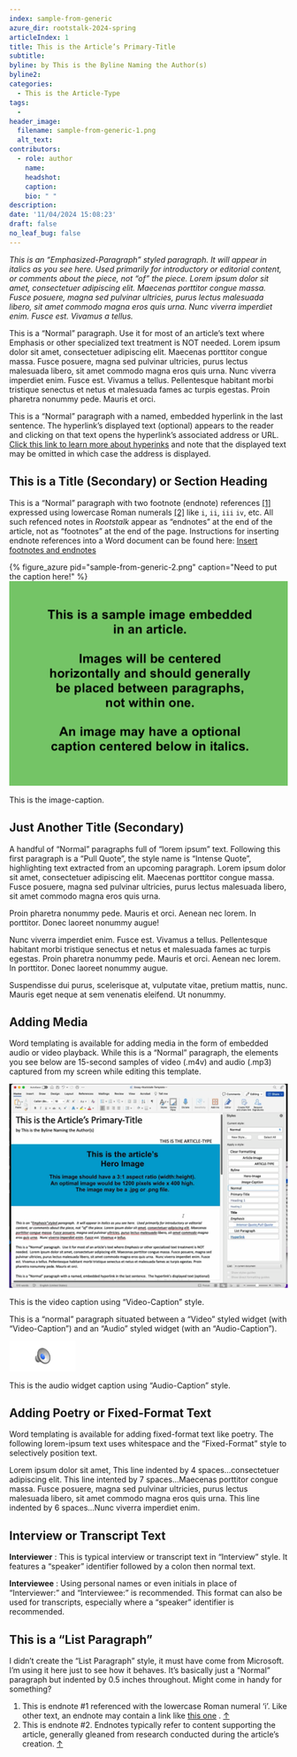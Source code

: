 ```yaml
---
index: sample-from-generic
azure_dir: rootstalk-2024-spring
articleIndex: 1
title: This is the Article’s Primary-Title
subtitle: 
byline: by This is the Byline Naming the Author(s)
byline2: 
categories: 
  - This is the Article-Type
tags: 
  - 
header_image: 
  filename: sample-from-generic-1.png
  alt_text: 
contributors: 
  - role: author 
    name: 
    headshot: 
    caption: 
    bio: " "
description: 
date: '11/04/2024 15:08:23'
draft: false 
no_leaf_bug: false
---
```


_This is an “Emphasized-Paragraph” styled paragraph. It will appear in italics as you see here. Used primarily for introductory or editorial content, or comments about the piece, not “of” the piece. Lorem ipsum dolor sit amet, consectetuer adipiscing elit. Maecenas porttitor congue massa. Fusce posuere, magna sed pulvinar ultricies, purus lectus malesuada libero, sit amet commodo magna eros quis urna. Nunc viverra imperdiet enim. Fusce est. Vivamus a tellus._

 This is a “Normal” paragraph. Use it for most of an article’s text where Emphasis or other specialized text treatment is NOT needed. Lorem ipsum dolor sit amet, consectetuer adipiscing elit. Maecenas porttitor congue massa. Fusce posuere, magna sed pulvinar ultricies, purus lectus malesuada libero, sit amet commodo magna eros quis urna. Nunc viverra imperdiet enim. Fusce est. Vivamus a tellus. Pellentesque habitant morbi tristique senectus et netus et malesuada fames ac turpis egestas. Proin pharetra nonummy pede. Mauris et orci.




 This is a “Normal” paragraph with a named, embedded hyperlink in the last sentence. The hyperlink’s displayed text (optional) appears to the reader and clicking on that text opens the hyperlink’s associated address or URL.
 [Click this link to learn more about hyperinks](https://support.microsoft.com/en-us/office/embed-or-link-to-a-file-in-word-8d1a0ffd-956d-4368-887c-b374237b8d3a) 
 and note that the displayed text may be omitted in which case the address is displayed.



## This is a Title (Secondary) or Section Heading

 This is a “Normal” paragraph with two footnote (endnote) references
 [[1]](#endnote-2)
 expressed using lowercase Roman numerals
 [[2]](#endnote-3)
 like `i`, `ii`, `iii` `iv`, etc. All such refenced notes in
 *Rootstalk* 
 appear as “endnotes” at the end of the article, not as “footnotes” at the end of the page. Instructions for inserting endnote references into a Word document can be found here:
 [Insert footnotes and endnotes](https://support.microsoft.com/en-us/office/insert-footnotes-and-endnotes-61f3fb1a-4717-414c-9a8f-015a5f3ff4cb) 



{% figure_azure pid="sample-from-generic-2.png" caption="Need to put the caption here!" %}
![](2.png)

 This is the image-caption.

## Just Another Title (Secondary)

 A handful of “Normal” paragraphs full of “lorem ipsum” text. Following this first paragraph is a “Pull Quote”, the style name is “Intense Quote”, highlighting text extracted from an upcoming paragraph. Lorem ipsum dolor sit amet, consectetuer adipiscing elit. Maecenas porttitor congue massa. Fusce posuere, magna sed pulvinar ultricies, purus lectus malesuada libero, sit amet commodo magna eros quis urna.




 Proin pharetra nonummy pede. Mauris et orci. Aenean nec lorem. In porttitor. Donec laoreet nonummy augue!




 Nunc viverra imperdiet enim. Fusce est. Vivamus a tellus. Pellentesque habitant morbi tristique senectus et netus et malesuada fames ac turpis egestas. Proin pharetra nonummy pede. Mauris et orci. Aenean nec lorem. In porttitor. Donec laoreet nonummy augue.




 Suspendisse dui purus, scelerisque at, vulputate vitae, pretium mattis, nunc. Mauris eget neque at sem venenatis eleifend. Ut nonummy.



## Adding Media

 Word templating is available for adding media in the form of embedded audio or video playback. While this is a “Normal” paragraph, the elements you see below are 15-second samples of video (.m4v) and audio (.mp3) captured from my screen while editing this template.




![](3.png)




 This is the video caption using “Video-Caption” style.


 This is a “normal” paragraph situated between a “Video” styled widget (with “Video-Caption”) and an “Audio” styled widget (with an “Audio-Caption”).




![](4.png)




 This is the audio widget caption using “Audio-Caption” style.





## Adding Poetry or Fixed-Format Text

 Word templating is available for adding fixed-format text like poetry. The following lorem-ipsum text uses whitespace and the “Fixed-Format” style to selectively position text.




 Lorem ipsum dolor sit amet, This line indented by 4 spaces…consectetuer adipiscing elit. This line intented by 7 spaces…Maecenas porttitor congue massa. Fusce posuere, magna sed pulvinar ultricies, purus lectus malesuada libero, sit amet commodo magna eros quis urna. This line indented by 6 spaces…Nunc viverra imperdiet enim.



## Interview or Transcript Text

**Interviewer** 
 : This is typical interview or transcript text in “Interview” style. It features a “speaker” identifier followed by a colon then normal text.




**Interviewee** 
 : Using personal names or even initials in place of “Interviewer:” and “Interviewee:” is recommended. This format can also be used for transcripts, especially where a “speaker” identifier is recommended.



## This is a “List Paragraph”

 I didn’t create the “List Paragraph” style, it must have come from Microsoft. I’m using it here just to see how it behaves. It’s basically just a “Normal” paragraph but indented by 0.5 inches throughout. Might come in handy for something?



1. This is endnote #1 referenced with the lowercase Roman numeral ‘i’. Like other text, an endnote may contain a link like
 [this one](https://support.microsoft.com/en-us/office/insert-footnotes-and-endnotes-61f3fb1a-4717-414c-9a8f-015a5f3ff4cb) 
 .
 [↑](#endnote-ref-2)
2. This is endnote #2. Endnotes typically refer to content supporting the article, generally gleaned from research conducted during the article’s creation.
 [↑](#endnote-ref-3)

